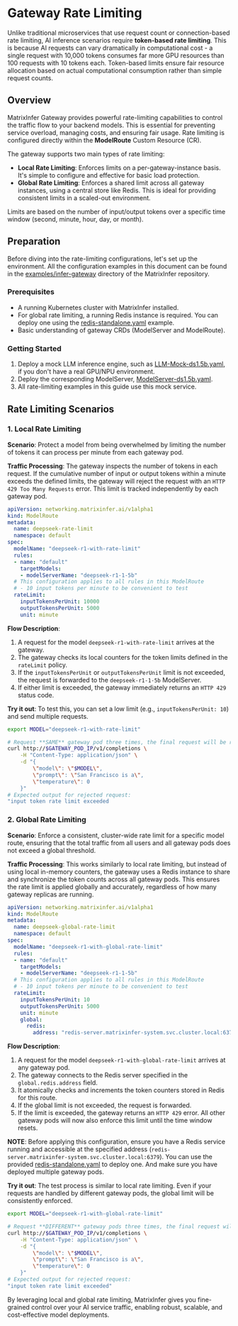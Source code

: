 # Gateway Rate Limiting

Unlike traditional microservices that use request count or connection-based rate limiting, AI inference scenarios require **token-based rate limiting**. This is because AI requests can vary dramatically in computational cost - a single request with 10,000 tokens consumes far more GPU resources than 100 requests with 10 tokens each. Token-based limits ensure fair resource allocation based on actual computational consumption rather than simple request counts.

## Overview

MatrixInfer Gateway provides powerful rate-limiting capabilities to control the traffic flow to your backend models. This is essential for preventing service overload, managing costs, and ensuring fair usage. Rate limiting is configured directly within the **ModelRoute** Custom Resource (CR).

The gateway supports two main types of rate limiting:
- **Local Rate Limiting**: Enforces limits on a per-gateway-instance basis. It\'s simple to configure and effective for basic load protection.
- **Global Rate Limiting**: Enforces a shared limit across all gateway instances, using a central store like Redis. This is ideal for providing consistent limits in a scaled-out environment.

Limits are based on the number of input/output tokens over a specific time window (second, minute, hour, day, or month).

## Preparation

Before diving into the rate-limiting configurations, let's set up the environment. All the configuration examples in this document can be found in the [examples/infer-gateway](https://github.com/matrixinfer-ai/matrixinfer/tree/main/examples/infer-gateway) directory of the MatrixInfer repository.

### Prerequisites

- A running Kubernetes cluster with MatrixInfer installed.
- For global rate limiting, a running Redis instance is required. You can deploy one using the [redis-standalone.yaml](../../../../examples/redis/redis-standalone.yaml) example.
- Basic understanding of gateway CRDs (ModelServer and ModelRoute).

### Getting Started

1.  Deploy a mock LLM inference engine, such as [LLM-Mock-ds1.5b.yaml](../../../../examples/infer-gateway/LLM-Mock-ds1.5b.yaml), if you don't have a real GPU/NPU environment.
2.  Deploy the corresponding ModelServer, [ModelServer-ds1.5b.yaml](../../../../examples/infer-gateway/ModelServer-ds1.5b.yaml).
3.  All rate-limiting examples in this guide use this mock service.

## Rate Limiting Scenarios

### 1. Local Rate Limiting

**Scenario**: Protect a model from being overwhelmed by limiting the number of tokens it can process per minute from each gateway pod.

**Traffic Processing**: The gateway inspects the number of tokens in each request. If the cumulative number of input or output tokens within a minute exceeds the defined limits, the gateway will reject the request with an `HTTP 429 Too Many Requests` error. This limit is tracked independently by each gateway pod.

```yaml
apiVersion: networking.matrixinfer.ai/v1alpha1
kind: ModelRoute
metadata:
  name: deepseek-rate-limit
  namespace: default
spec:
  modelName: "deepseek-r1-with-rate-limit"
  rules:
  - name: "default"
    targetModels:
    - modelServerName: "deepseek-r1-1-5b"
  # This configuration applies to all rules in this ModelRoute
  # - 10 input tokens per minute to be convenient to test
  rateLimit:
    inputTokensPerUnit: 10000
    outputTokensPerUnit: 5000
    unit: minute
```

**Flow Description**:
1.  A request for the model `deepseek-r1-with-rate-limit` arrives at the gateway.
2.  The gateway checks its local counters for the token limits defined in the `rateLimit` policy.
3.  If the `inputTokensPerUnit` or `outputTokensPerUnit` limit is not exceeded, the request is forwarded to the `deepseek-r1-1-5b` ModelServer.
4.  If either limit is exceeded, the gateway immediately returns an `HTTP 429` status code.

**Try it out**:
To test this, you can set a low limit (e.g., `inputTokensPerUnit: 10`) and send multiple requests.

```bash
export MODEL="deepseek-r1-with-rate-limit"

# Request **SAME** gateway pod three times, the final request will be rejected
curl http://$GATEWAY_POD_IP/v1/completions \
    -H "Content-Type: application/json" \
    -d "{
        \"model\": \"$MODEL\",
        \"prompt\": \"San Francisco is a\",
        \"temperature\": 0
    }"
# Expected output for rejected request:
"input token rate limit exceeded
```

### 2. Global Rate Limiting

**Scenario**: Enforce a consistent, cluster-wide rate limit for a specific model route, ensuring that the total traffic from all users and all gateway pods does not exceed a global threshold.

**Traffic Processing**: This works similarly to local rate limiting, but instead of using local in-memory counters, the gateway uses a Redis instance to share and synchronize the token counts across all gateway pods. This ensures the rate limit is applied globally and accurately, regardless of how many gateway replicas are running.

```yaml
apiVersion: networking.matrixinfer.ai/v1alpha1
kind: ModelRoute
metadata:
  name: deepseek-global-rate-limit
  namespace: default
spec:
  modelName: "deepseek-r1-with-global-rate-limit"
  rules:
  - name: "default"
    targetModels:
    - modelServerName: "deepseek-r1-1-5b"
  # This configuration applies to all rules in this ModelRoute
  # - 10 input tokens per minute to be convenient to test
  rateLimit:
    inputTokensPerUnit: 10
    outputTokensPerUnit: 5000
    unit: minute
    global:
      redis:
        address: "redis-server.matrixinfer-system.svc.cluster.local:6379"
```

**Flow Description**:
1.  A request for the model `deepseek-r1-with-global-rate-limit` arrives at any gateway pod.
2.  The gateway connects to the Redis server specified in the `global.redis.address` field.
3.  It atomically checks and increments the token counters stored in Redis for this route.
4.  If the global limit is not exceeded, the request is forwarded.
5.  If the limit is exceeded, the gateway returns an `HTTP 429` error. All other gateway pods will now also enforce this limit until the time window resets.

**NOTE**: Before applying this configuration, ensure you have a Redis service running and accessible at the specified address (`redis-server.matrixinfer-system.svc.cluster.local:6379`). You can use the provided [redis-standalone.yaml](../../../../examples/redis/redis-standalone.yaml) to deploy one. And make sure you have deployed multiple gateway pods.

**Try it out**:
The test process is similar to local rate limiting. Even if your requests are handled by different gateway pods, the global limit will be consistently enforced.

```bash
export MODEL="deepseek-r1-with-global-rate-limit"

# Request **DIFFERENT** gateway pods three times, the final request will be rejected
curl http://$GATEWAY_POD_IP/v1/completions \
    -H "Content-Type: application/json" \
    -d "{
        \"model\": \"$MODEL\",
        \"prompt\": \"San Francisco is a\",
        \"temperature\": 0
    }"
# Expected output for rejected request:
"input token rate limit exceeded"
```

By leveraging local and global rate limiting, MatrixInfer gives you fine-grained control over your AI service traffic, enabling robust, scalable, and cost-effective model deployments.
